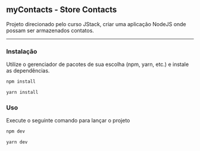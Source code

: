 ## myContacts - Store Contacts
Projeto direcionado pelo curso JStack, criar uma aplicação NodeJS onde possam ser armazenados contatos.

---

### Instalação

Utilize o gerenciador de pacotes de sua escolha (npm, yarn, etc.) e instale as dependências.

```bash
npm install
```

```bash
yarn install
```

### Uso
Execute o seguinte comando para lançar o projeto

```bash
npm dev
```

```bash
yarn dev
```
